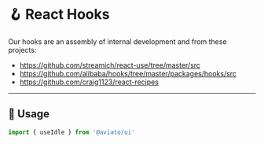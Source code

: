 # 🪝 React Hooks

Our hooks are an assembly of internal development and from these projects:

- https://github.com/streamich/react-use/tree/master/src
- https://github.com/alibaba/hooks/tree/master/packages/hooks/src
- https://github.com/craig1123/react-recipes

---

## 🔨 Usage

```ts
import { useIdle } from '@aviato/ui'
```
